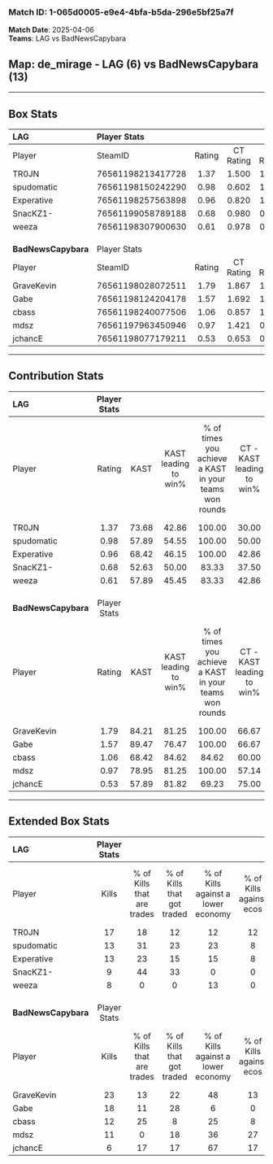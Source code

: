 ### Match ID: 1-065d0005-e9e4-4bfa-b5da-296e5bf25a7f  
**Match Date**: 2025-04-06  
**Teams**: LAG vs BadNewsCapybara  

## **Map**: de_mirage - LAG (6) vs BadNewsCapybara (13)  
---  

## Box Stats  

| **LAG**             | Player Stats      |        |           |          |       |       |       |         |        |      |     |
| :- | :- | :-: | :-: | :-: | :-: | :-: | :-: | :-: | :-: | :-: | :-: |
| Player              | SteamID           | Rating | CT Rating | T Rating | KAST  |  ADR  | Kills | Assists | Deaths | K/D  | HS% |
| TR0JN               | 76561198213417728 |  1.37  |   1.500   |  1.242   | 73.68 | 90.8  |  17   |    2    |   11   | 1.55 | 41  |
| spudomatic          | 76561198150242290 |  0.98  |   0.602   |  1.705   | 57.89 | 79.3  |  13   |    3    |   13   | 1.00 | 53  |
| Experative          | 76561198257563898 |  0.96  |   0.820   |  1.661   | 68.42 | 73.6  |  13   |    4    |   16   | 0.81 | 38  |
| SnacKZ1-            | 76561199058789188 |  0.68  |   0.980   |  0.171   | 52.63 | 54.8  |   9   |    3    |   13   | 0.69 | 66  |
| weeza               | 76561198307900630 |  0.61  |   0.978   |  0.429   | 57.89 | 67.4  |   8   |    4    |   17   | 0.47 | 75  |
|                     |                   |        |           |          |       |       |       |         |        |      |     |
|                     |                   |        |           |          |       |       |       |         |        |      |     |
|                     |                   |        |           |          |       |       |       |         |        |      |     |
| **BadNewsCapybara** | Player Stats      |        |           |          |       |       |       |         |        |      |     |
| Player              | SteamID           | Rating | CT Rating | T Rating | KAST  |  ADR  | Kills | Assists | Deaths | K/D  | HS% |
| GraveKevin          | 76561198028072511 |  1.79  |   1.867   |  1.831   | 84.21 | 111.9 |  23   |    3    |   11   | 2.09 | 56  |
| Gabe                | 76561198124204178 |  1.57  |   1.692   |  1.541   | 89.47 | 95.5  |  18   |    7    |   11   | 1.64 | 77  |
| cbass               | 76561198240077506 |  1.06  |   0.857   |  1.231   | 68.42 | 76.0  |  12   |    4    |   11   | 1.09 | 83  |
| mdsz                | 76561197963450946 |  0.97  |   1.421   |  0.898   | 78.95 | 63.1  |  11   |    4    |   14   | 0.79 | 45  |
| jchancE             | 76561198077179211 |  0.53  |   0.653   |  0.547   | 57.89 | 36.7  |   6   |    3    |   13   | 0.46 | 100 |
---  

## Contribution Stats  

| **LAG**             | Player Stats |       |                      |                                                        |                           |                                                             |                          |                                                            |
| :- | :-: | :-: | :-: | :-: | :-: | :-: | :-: | :-: |
| Player              |    Rating    | KAST  | KAST leading to win% | % of times you achieve a KAST in your teams won rounds | CT - KAST leading to win% | CT - % of times you achieve a KAST in your teams won rounds | T - KAST leading to win% | T - % of times you achieve a KAST in your teams won rounds |
| TR0JN               |     1.37     | 73.68 |        42.86         |                         100.00                         |           30.00           |                           100.00                            |          75.00           |                           100.00                           |
| spudomatic          |     0.98     | 57.89 |        54.55         |                         100.00                         |           50.00           |                           100.00                            |          60.00           |                           100.00                           |
| Experative          |     0.96     | 68.42 |        46.15         |                         100.00                         |           42.86           |                           100.00                            |          50.00           |                           100.00                           |
| SnacKZ1-            |     0.68     | 52.63 |        50.00         |                         83.33                          |           37.50           |                           100.00                            |          100.00          |                           66.67                            |
| weeza               |     0.61     | 57.89 |        45.45         |                         83.33                          |           42.86           |                           100.00                            |          50.00           |                           66.67                            |
|                     |              |       |                      |                                                        |                           |                                                             |                          |                                                            |
|                     |              |       |                      |                                                        |                           |                                                             |                          |                                                            |
|                     |              |       |                      |                                                        |                           |                                                             |                          |                                                            |
| **BadNewsCapybara** | Player Stats |       |                      |                                                        |                           |                                                             |                          |                                                            |
| Player              |    Rating    | KAST  | KAST leading to win% | % of times you achieve a KAST in your teams won rounds | CT - KAST leading to win% | CT - % of times you achieve a KAST in your teams won rounds | T - KAST leading to win% | T - % of times you achieve a KAST in your teams won rounds |
| GraveKevin          |     1.79     | 84.21 |        81.25         |                         100.00                         |           66.67           |                           100.00                            |          90.00           |                           100.00                           |
| Gabe                |     1.57     | 89.47 |        76.47         |                         100.00                         |           66.67           |                           100.00                            |          81.82           |                           100.00                           |
| cbass               |     1.06     | 68.42 |        84.62         |                         84.62                          |           60.00           |                            75.00                            |          100.00          |                           88.89                            |
| mdsz                |     0.97     | 78.95 |        81.25         |                         100.00                         |           57.14           |                           100.00                            |          100.00          |                           100.00                           |
| jchancE             |     0.53     | 57.89 |        81.82         |                         69.23                          |           75.00           |                            75.00                            |          85.71           |                           66.67                            |
---  

## Extended Box Stats  

| **LAG**             | Player Stats |                            |                            |                                    |                         |                              |                                 |        |                             |                                     |                          |                               |                            |
| :- | :-: | :-: | :-: | :-: | :-: | :-: | :-: | :-: | :-: | :-: | :-: | :-: | :-: |
| Player              |    Kills     | % of Kills that are trades | % of Kills that got traded | % of Kills against a lower economy | % of Kills against ecos | % of Kills that are flawless | % of Kills that are close duels | Deaths | % of Deaths that get traded | % of Deaths against a lower economy | % of Deaths against ecos | % of Deaths that are flawless | % of Deaths that are close |
| TR0JN               |      17      |             18             |             12             |                 12                 |           12            |              71              |                0                |   11   |              9              |                 18                  |            9             |              91               |             0              |
| spudomatic          |      13      |             31             |             23             |                 23                 |            8            |              77              |                0                |   13   |              8              |                 15                  |            8             |              54               |             8              |
| Experative          |      13      |             23             |             15             |                 15                 |            8            |              85              |                0                |   16   |             38              |                 13                  |            6             |              63               |             6              |
| SnacKZ1-            |      9       |             44             |             33             |                 0                  |            0            |              67              |                0                |   13   |              0              |                 15                  |            8             |              69               |             8              |
| weeza               |      8       |             0              |             0              |                 13                 |            0            |              63              |               13                |   17   |             35              |                 12                  |            6             |              53               |             12             |
|                     |              |                            |                            |                                    |                         |                              |                                 |        |                             |                                     |                          |                               |                            |
|                     |              |                            |                            |                                    |                         |                              |                                 |        |                             |                                     |                          |                               |                            |
|                     |              |                            |                            |                                    |                         |                              |                                 |        |                             |                                     |                          |                               |                            |
| **BadNewsCapybara** | Player Stats |                            |                            |                                    |                         |                              |                                 |        |                             |                                     |                          |                               |                            |
| Player              |    Kills     | % of Kills that are trades | % of Kills that got traded | % of Kills against a lower economy | % of Kills against ecos | % of Kills that are flawless | % of Kills that are close duels | Deaths | % of Deaths that get traded | % of Deaths against a lower economy | % of Deaths against ecos | % of Deaths that are flawless | % of Deaths that are close |
| GraveKevin          |      23      |             13             |             22             |                 48                 |           13            |              74              |                4                |   11   |             18              |                  0                  |            0             |              82               |             0              |
| Gabe                |      18      |             11             |             28             |                 6                  |            0            |              44              |               17                |   11   |             18              |                 18                  |            0             |              64               |             0              |
| cbass               |      12      |             25             |             8              |                 25                 |            8            |              67              |                0                |   11   |              9              |                  9                  |            9             |              73               |             9              |
| mdsz                |      11      |             0              |             18             |                 36                 |           27            |              82              |                0                |   14   |             21              |                  7                  |            7             |              79               |             0              |
| jchancE             |      6       |             17             |             17             |                 67                 |           17            |              50              |               17                |   13   |             15              |                  8                  |            0             |              77               |             0              |
